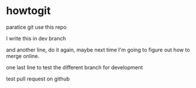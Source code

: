 # howtogit
paratice git use this repo

I write this in dev branch

and another line, do it again, maybe next time I'm going to figure out how to merge online.

one last line to test the different branch for development

test pull request on github
